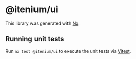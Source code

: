 # @itenium/ui

This library was generated with [Nx](https://nx.dev).

## Running unit tests

Run `nx test @itenium/ui` to execute the unit tests via [Vitest](https://vitest.dev/).
